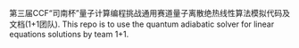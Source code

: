 第三届CCF“司南杯”量子计算编程挑战通用赛道量子离散绝热线性算法模拟代码及文档(1+1团队).
This repo is to use the quantum adiabatic solver for linear equations solutions by team 1+1.
